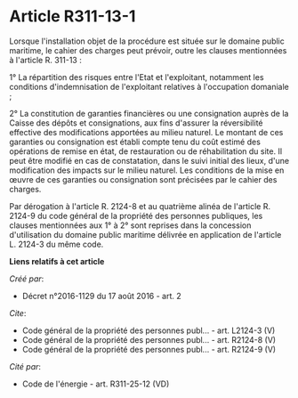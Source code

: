 # Article R311-13-1

Lorsque l'installation objet de la procédure est située sur le domaine public maritime, le cahier des charges peut prévoir,
outre les clauses mentionnées à l'article R. 311-13 : 

1° La répartition des risques entre l'Etat et l'exploitant, notamment les conditions d'indemnisation de l'exploitant
relatives à l'occupation domaniale ; 

2° La constitution de garanties financières ou une consignation auprès de la Caisse des dépôts et consignations, aux fins
d'assurer la réversibilité effective des modifications apportées au milieu naturel. Le montant de ces garanties ou
consignation est établi compte tenu du coût estimé des opérations de remise en état, de restauration ou de réhabilitation du
site. Il peut être modifié en cas de constatation, dans le suivi initial des lieux, d'une modification des impacts sur le
milieu naturel. Les conditions de la mise en œuvre de ces garanties ou consignation sont précisées par le cahier des
charges. 

Par dérogation à l'article R. 2124-8 et au quatrième alinéa de l'article R. 2124-9 du code général de la propriété des
personnes publiques, les clauses mentionnées aux 1° à 2° sont reprises dans la concession d'utilisation du domaine public
maritime délivrée en application de l'article L. 2124-3 du même code.

**Liens relatifs à cet article**

_Créé par_:

  - Décret n°2016-1129 du 17 août 2016 - art. 2

_Cite_:

  - Code général de la propriété des personnes publ... - art. L2124-3 (V)
  - Code général de la propriété des personnes publ... - art. R2124-8 (V)
  - Code général de la propriété des personnes publ... - art. R2124-9 (V)

_Cité par_:

  - Code de l'énergie - art. R311-25-12 (VD)
